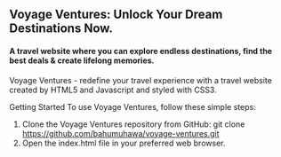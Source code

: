 ## Voyage Ventures: Unlock Your Dream Destinations Now.

#### A travel website where you can explore endless destinations, find the best deals & create lifelong memories.

Voyage Ventures - redefine your travel experience with a travel website created by HTML5 and Javascript and styled with CSS3.

Getting Started To use Voyage Ventures, follow these simple steps:
1. Clone the Voyage Ventures repository from GitHub: git clone https://github.com/bahumuhawa/voyage-ventures.git
3. Open the index.html file in your preferred web browser.
